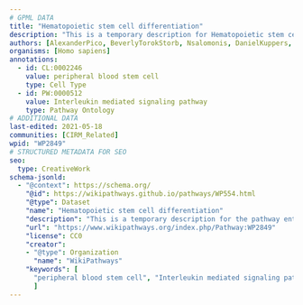 ```yaml
---
# GPML DATA
title: "Hematopoietic stem cell differentiation"
description: "This is a temporary description for Hematopoietic stem cell differentiation"
authors: [AlexanderPico, BeverlyTorokStorb, Nsalomonis, DanielKuppers, Nohj, Xiusim, DebFrench, Jseita, Khanspers, MaintBot, Fehrhart, Mkutmon, WRoth, Eweitz]
organisms: [Homo sapiens]
annotations:
  - id: CL:0002246
    value: peripheral blood stem cell
    type: Cell Type
  - id: PW:0000512
    value: Interleukin mediated signaling pathway
    type: Pathway Ontology
# ADDITIONAL DATA
last-edited: 2021-05-18
communities: [CIRM_Related]
wpid: "WP2849"
# STRUCTURED METADATA FOR SEO
seo:
  type: CreativeWork
schema-jsonld:
  - "@context": https://schema.org/
    "@id": https://wikipathways.github.io/pathways/WP554.html
    "@type": Dataset
    "name": "Hematopoietic stem cell differentiation"
    "description": "This is a temporary description for the pathway entitled: Hematopoietic stem cell differentiation"
    "url": "https://www.wikipathways.org/index.php/Pathway:WP2849"
    "license": CC0
    "creator":
    - "@type": Organization
      "name": "WikiPathways"
    "keywords": [
      "peripheral blood stem cell", "Interleukin mediated signaling pathway",
      ]
---
```

